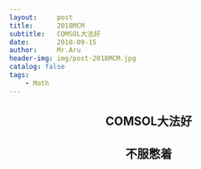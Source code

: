 ```yaml
---
layout:     post
title:      2018MCM
subtitle:   COMSOL大法好
date:       2018-09-15
author:     Mr.Aru
header-img: img/post-2018MCM.jpg
catalog: false
tags:
    - Math
---
```


## <center>COMSOL大法好</center>

## <center>不服憋着</center>